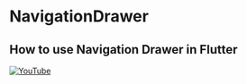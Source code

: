 # NavigationDrawer
## How to use Navigation Drawer in Flutter


[![YouTube](https://img.youtube.com/vi/MoDniVyzL-M/0.jpg)](https://youtu.be/MoDniVyzL-M "NavigationDrawer. How to use Navigation Drawer in Flutter")
